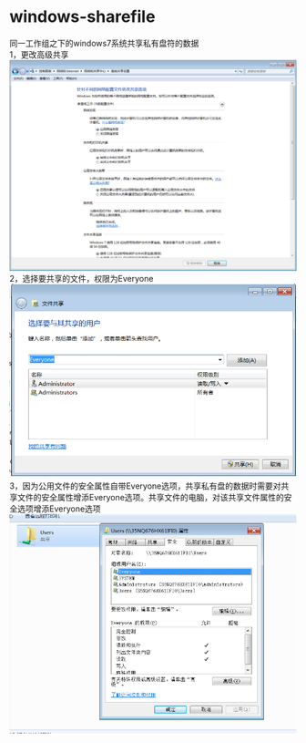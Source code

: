 # windows-sharefile
同一工作组之下的windows7系统共享私有盘符的数据  
1，更改高级共享  
![image](https://github.com/xibeizening/windows-sharefile/blob/master/%E5%9B%BE%E7%89%87/1.png)
2，选择要共享的文件，权限为Everyone  
![image](https://github.com/xibeizening/windows-sharefile/blob/master/%E5%9B%BE%E7%89%87/2.png)  
3，因为公用文件的安全属性自带Everyone选项，共享私有盘的数据时需要对共享文件的安全属性增添Everyone选项。共享文件的电脑，对该共享文件属性的安全选项增添Everyone选项  
![image](https://github.com/xibeizening/windows-sharefile/blob/master/%E5%9B%BE%E7%89%87/3.png)
